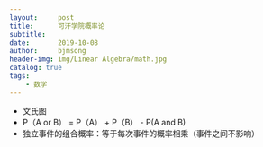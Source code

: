 ```yaml
---
layout:     post
title:      可汗学院概率论
subtitle:   
date:       2019-10-08
author:     bjmsong
header-img: img/Linear Algebra/math.jpg
catalog: true
tags:
    - 数学
---
```


- 文氏图
- P（A or B） = P（A） + P（B） - P(A and B)
- 独立事件的组合概率：等于每次事件的概率相乘（事件之间不影响） 